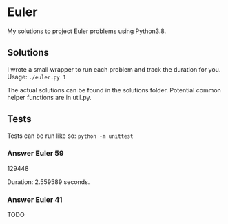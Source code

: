 # Euler

My solutions to project Euler problems using Python3.8.

## Solutions

I wrote a small wrapper to run each problem and track the duration for you.
Usage: ```./euler.py 1```

The actual solutions can be found in the solutions folder.
Potential common helper functions are in util.py.

## Tests

Tests can be run like so: ```python -m unittest```

### Answer Euler 59

129448

Duration: 2.559589 seconds.

### Answer Euler 41

TODO
